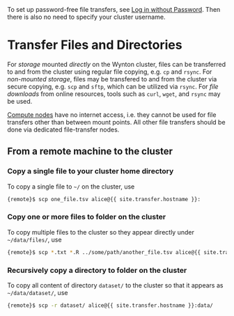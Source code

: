 <div class="alert alert-info" role="alert">
To set up password-free file transfers, see <a href="{{ '/howto/log-in-without-pwd.html' | relative_url }}">Log in without Password</a>.  Then there is also no need to specify your cluster username.
</div>


# Transfer Files and Directories

For _storage_ mounted _directly_ on the Wynton cluster, files can be transferred to and from the cluster using regular file copying, e.g. `cp` and `rsync`.
For _non-mounted storage_, files may be transfered to and from the cluster via secure copying, e.g. `scp` and `sftp`, which can be utilized via `rsync`.
For _file downloads_ from online resources, tools such as `curl`, `wget`, and `rsync` may be used.

<div class="alert alert-warning" role="alert">
<a href="{{ '/about/specs.html' | relative_url }}">Compute nodes</a> have no internet access, i.e. they cannot be used for file transfers other than between mount points.  All other file transfers should be done via dedicated file-transfer nodes.
</div>


## From a remote machine to the cluster

### Copy a single file to your cluster home directory

To copy a single file to `~/` on the cluster, use
```sh
{remote}$ scp one_file.tsv alice@{{ site.transfer.hostname }}:
```

### Copy one or more files to folder on the cluster

To copy multiple files to the cluster so they appear directly under `~/data/files/`, use
```sh
{remote}$ scp *.txt *.R ../some/path/another_file.tsv alice@{{ site.transfer.hostname }}:data/files/
```

### Recursively copy a directory to folder on the cluster

To copy all content of directory `dataset/` to the cluster so that it appears as `~/data/dataset/`, use
```sh
{remote}$ scp -r dataset/ alice@{{ site.transfer.hostname }}:data/
```

